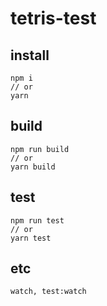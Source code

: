 # tetris-test

## install 

```
npm i
// or
yarn
```

## build

```
npm run build
// or
yarn build
```

## test

```
npm run test
// or
yarn test
```

## etc

```
watch, test:watch
```
